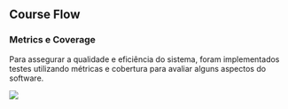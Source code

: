 <h2>Course Flow</h2>

<h3>Metrics e Coverage</h3>
<p>Para assegurar a qualidade e eficiência do sistema, foram implementados testes utilizando métricas e cobertura para avaliar alguns aspectos do software.</p>

<div><img src="https://github.com/Marlon1337s/CourseFlow/assets/102702673/fd6fc6ba-68e0-428d-aaa2-06b5e7df2021"/></div>
